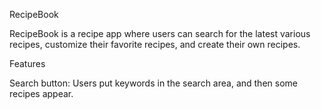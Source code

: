 RecipeBook

RecipeBook is a recipe app where users can search for the latest various recipes, customize their favorite recipes, and create their own recipes.

Features

Search button: Users put keywords in the search area, and then some recipes appear.




